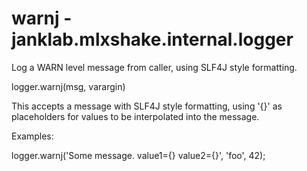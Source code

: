# warnj - janklab.mlxshake.internal.logger

Log a WARN level message from caller, using SLF4J style formatting.

logger.warnj(msg, varargin)

This accepts a message with SLF4J style formatting, using '{}' as placeholders for
values to be interpolated into the message.

Examples:

logger.warnj('Some message. value1={} value2={}', 'foo', 42);



